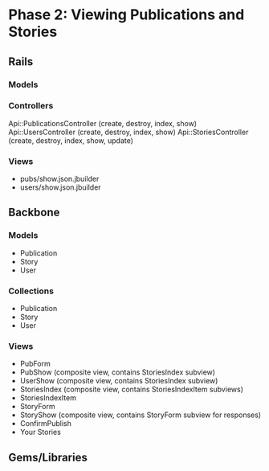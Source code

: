 # Phase 2: Viewing Publications and Stories

## Rails
### Models

### Controllers
Api::PublicationsController (create, destroy, index, show)
Api::UsersController (create, destroy, index, show)
Api::StoriesController (create, destroy, index, show, update)

### Views
* pubs/show.json.jbuilder
* users/show.json.jbuilder

## Backbone
### Models
* Publication
* Story
* User

### Collections
* Publication
* Story
* User

### Views
* PubForm
* PubShow (composite view, contains StoriesIndex subview)
* UserShow (composite view, contains StoriesIndex subview)
* StoriesIndex (composite view, contains StoriesIndexItem subviews)
* StoriesIndexItem
* StoryForm
* StoryShow (composite view, contains StoryForm subview for responses)
* ConfirmPublish
* Your Stories

## Gems/Libraries
